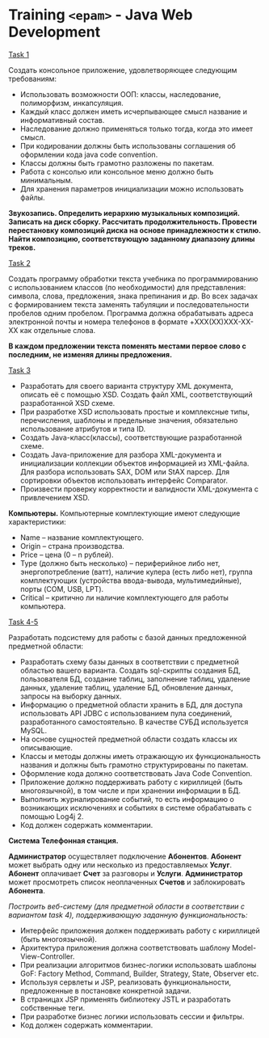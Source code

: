# Training `<epam>` - Java Web Development

[Task 1](https://github.com/dvorkind/training/tree/main/recording-task1-OOP/src/by/dvorkin/recording)

Создать консольное приложение, удовлетворяющее следующим требованиям:
<UL><li>Использовать возможности ООП: классы, наследование, полиморфизм, инкапсуляция.</li>
<li>Каждый класс должен иметь исчерпывающее смысл название и информативный состав.</li>
<li>Наследование должно применяться только тогда, когда это имеет смысл.</li>
<li>При кодировании должны быть использованы соглашения об оформлении кода java code convention.</li>
<li>Классы должны быть грамотно разложены по пакетам.</li>
<li>Работа с консолью или консольное меню должно быть минимальным.</li>
<li>Для хранения параметров инициализации можно использовать файлы.</li></UL>

**Звукозапись. Определить иерархию музыкальных композиций. Записать на диск сборку. Рассчитать продолжительность. Провести перестановку композиций диска на основе принадлежности к стилю. Найти композицию, соответствующую заданному диапазону длины треков.**

[Task 2](https://github.com/dvorkind/training/tree/main/strings-task2/src/by/dvorkin/strings)

Создать программу обработки текста учебника по программированию с использованием классов (по необходимости) для представления: символа, слова, предложения, знака препинания и др. Во всех задачах с формированием текста заменять табуляции и последовательности пробелов одним пробелом. Программа должна обрабатывать адреса электронной почты и номера телефонов в формате +XXX(XX)XXX-XX-XX как отдельные слова.

**В каждом предложении текста поменять местами первое слово с последним, не изменяя длины предложения.**

[Task 3](https://github.com/dvorkind/training/tree/main/xml-task3/src/by/dvorkin/xml)

<UL><li>Разработать для своего варианта структуру XML документа, описать её с помощью XSD. Создать файл XML, соответствующий разработанной XSD схеме.</li>
<li>При разработке XSD использовать простые и комплексные типы, перечисления, шаблоны и предельные значения, обязательно использование атрибутов и типа ID.</li>
<li>Создать Java-класс(классы), соответствующие разработанной схеме.</li>
<li>Создать Java-приложение для разбора XML-документа и инициализации коллекции объектов информацией из XML-файла. Для разбора использовать SAX, DOM или StAX парсер. Для сортировки объектов использовать интерфейс Comparator.</li>
<li>Произвести проверку корректности и валидности XML-документа с привлечением XSD.</li></UL>

**Компьютеры.**
Компьютерные комплектующие имеют следующие характеристики:
<UL><li>Name – название комплектующего.</li>
<li>Origin – страна производства.</li>
<li>Price – цена (0 – n рублей).</li>
<li>Type (должно быть несколько) – периферийное либо нет, энергопотребление (ватт), наличие кулера (есть либо нет), группа комплектующих (устройства ввода-вывода, мультимедийные), порты (COM, USB, LPT).</li>
<li>Critical – критично ли наличие комплектующего для работы компьютера.</li></UL>

[Task 4-5](https://github.com/dvorkind/training/tree/main/web-task4-5)

Разработать подсистему для работы с базой данных предложенной предметной области:
<UL><li>Разработать схему базы данных в соответствии с предметной областью вашего варианта. Создать sql-скрипты создания БД, пользователя БД, создание таблиц, заполнение таблиц, удаление данных, удаление таблиц, удаление БД, обновление данных, запросы на выборку данных.</li>
<li>Информацию о предметной области хранить в БД, для доступа использовать API JDBC с использованием пула соединений, разработанного самостоятельно. В качестве СУБД используется MySQL.</li>
<li>На основе сущностей предметной области создать классы их описывающие.</li>
<li>Классы и методы должны иметь отражающую их функциональность названия и должны быть грамотно структурированы по пакетам.</li>
<li>Оформление кода должно соответствовать Java Code Convention.</li>
<li>Приложение должно поддерживать работу с кириллицей (быть многоязычной), в том числе и при хранении информации в БД.</li>
<li>Выполнить журналирование событий, то есть информацию о возникающих исключениях и событиях в системе обрабатывать с помощью Log4j 2.</li>
<li>Код должен содержать комментарии.</li></UL>

**Система Телефонная станция.** 

**Администратор** осуществляет подключение **Абонентов**. **Абонент**  может выбрать одну или несколько из предоставляемых **Услуг**. **Абонент**  оплачивает **Счет** за разговоры и **Услуги**. **Администратор** может просмотреть список неоплаченных **Счетов** и заблокировать **Абонента**.

_Построить веб-систему (для предметной области в соответствии с вариантом task 4), поддерживающую заданную функциональность:_
<UL><li>Интерфейс приложения должен поддерживать работу с кириллицей (быть многоязычной).</li>
<li>Архитектура приложения должна соответствовать шаблону Model-View-Controller.</li>
<li>При реализации алгоритмов бизнес-логики использовать шаблоны GoF: Factory Method, Command, Builder, Strategy, State, Observer etc.</li>
<li>Используя сервлеты и JSP, реализовать функциональности, предложенные в постановке конкретной задачи.</li>
<li>В страницах JSP применять библиотеку JSTL и разработать собственные теги.</li>
<li>При разработке бизнес логики использовать сессии и фильтры.</li>
<li>Код должен содержать комментарии.</li></UL>